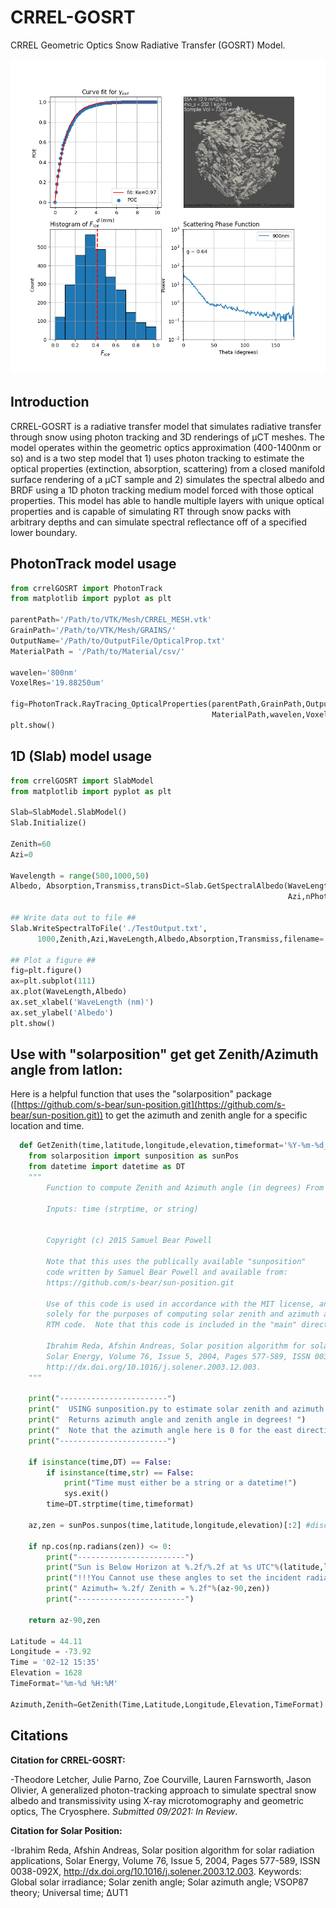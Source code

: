 # CRREL-GOSRT
CRREL Geometric Optics Snow Radiative Transfer (GOSRT) Model.

![Four Panel Figure showing optical properties of a uCT sample from CRREL-GOSRT](bin/SampleData/Facets/CoarseGrain_4Panel.png?raw=true "Facets")

## Introduction

CRREL-GOSRT is a radiative transfer model that simulates radiative transfer through snow using photon tracking and 3D renderings of μCT
meshes.  The model operates within the geometric optics approximation (400-1400nm or so) and is a two step model that 1) uses photon tracking to estimate the
optical properties (extinction, absorption, scattering) from a closed manifold surface rendering of a μCT sample and 2) simulates the spectral albedo and BRDF using a 1D photon tracking medium model forced with those optical properties. This model has able to handle multiple layers with unique optical properties and is capable of simulating RT through snow packs with arbitrary depths and can simulate spectral reflectance off of a specified lower boundary.

## PhotonTrack model usage

```python
from crrelGOSRT import PhotonTrack
from matplotlib import pyplot as plt

parentPath='/Path/to/VTK/Mesh/CRREL_MESH.vtk'
GrainPath='/Path/to/VTK/Mesh/GRAINS/'
OutputName='/Path/to/OutputFile/OpticalProp.txt'
MaterialPath = '/Path/to/Material/csv/'

wavelen='800nm'
VoxelRes='19.88250um'

fig=PhotonTrack.RayTracing_OpticalProperties(parentPath,GrainPath,OutputName,
                                             MaterialPath,wavelen,VoxelRes)
plt.show()

```

## 1D (Slab) model usage

```python
from crrelGOSRT import SlabModel
from matplotlib import pyplot as plt

Slab=SlabModel.SlabModel()
Slab.Initialize()

Zenith=60
Azi=0

Wavelength = range(500,1000,50)
Albedo, Absorption,Transmiss,transDict=Slab.GetSpectralAlbedo(WaveLength,Zenith,
                                                              Azi,nPhotons=1000)

## Write data out to file ##
Slab.WriteSpectralToFile('./TestOutput.txt',
      1000,Zenith,Azi,WaveLength,Albedo,Absorption,Transmiss,filename='Test Output')

## Plot a figure ##
fig=plt.figure()
ax=plt.subplot(111)
ax.plot(WaveLength,Albedo)
ax.set_xlabel('WaveLength (nm)')
ax.set_ylabel('Albedo')
plt.show()
```

## Use with "solarposition" get get Zenith/Azimuth angle from latlon:

Here is a helpful function that uses the "solarposition" package ([https://github.com/s-bear/sun-position.git](https://github.com/s-bear/sun-position.git))
to get the azimuth and zenith angle for a specific location and time.

```python
  def GetZenith(time,latitude,longitude,elevation,timeformat='%Y-%m-%d_%H:%M:%S'):
    from solarposition import sunposition as sunPos
    from datetime import datetime as DT
    """
        Function to compute Zenith and Azimuth angle (in degrees) From lat/lon/time/elevation

        Inputs: time (strptime, or string)


        Copyright (c) 2015 Samuel Bear Powell

        Note that this uses the publically available "sunposition"
        code written by Samuel Bear Powell and available from:
        https://github.com/s-bear/sun-position.git

        Use of this code is used in accordance with the MIT license, and is used
        solely for the purposes of computing solar zenith and azimuth angles as inputs to the
        RTM code.  Note that this code is included in the "main" directory as solarposition

        Ibrahim Reda, Afshin Andreas, Solar position algorithm for solar radiation applications,
        Solar Energy, Volume 76, Issue 5, 2004, Pages 577-589, ISSN 0038-092X,
        http://dx.doi.org/10.1016/j.solener.2003.12.003.
    """

    print("------------------------")
    print("  USING sunposition.py to estimate solar zenith and azimuth angle!" )
    print("  Returns azimuth angle and zenith angle in degrees! ")
    print("  Note that the azimuth angle here is 0 for the east direction!")
    print("------------------------")

    if isinstance(time,DT) == False:
        if isinstance(time,str) == False:
            print("Time must either be a string or a datetime!")
            sys.exit()
        time=DT.strptime(time,timeformat)

    az,zen = sunPos.sunpos(time,latitude,longitude,elevation)[:2] #discard RA, dec, H

    if np.cos(np.radians(zen)) <= 0:
        print("------------------------")
        print("Sun is Below Horizon at %.2f/%.2f at %s UTC"%(latitude,longitude,time))
        print("!!!You Cannot use these angles to set the incident radiation!!!")
        print(" Azimuth= %.2f/ Zenith = %.2f"%(az-90,zen))
        print("------------------------")

    return az-90,zen

Latitude = 44.11
Longitude = -73.92
Time = '02-12 15:35'
Elevation = 1628
TimeFormat='%m-%d %H:%M'

Azimuth,Zenith=GetZenith(Time,Latitude,Longitude,Elevation,TimeFormat)
```

## Citations

**Citation for CRREL-GOSRT:**

-Theodore Letcher, Julie Parno, Zoe Courville, Lauren Farnsworth, Jason Olivier, A generalized photon-tracking approach to simulate spectral snow albedo and transmissivity using X-ray microtomography and geometric optics, The Cryosphere.  *Submitted 09/2021: In Review*.

**Citation for Solar Position:**

-Ibrahim Reda, Afshin Andreas, Solar position algorithm for solar radiation applications, Solar Energy, Volume 76, Issue 5, 2004, Pages 577-589, ISSN 0038-092X, http://dx.doi.org/10.1016/j.solener.2003.12.003.
Keywords: Global solar irradiance; Solar zenith angle; Solar azimuth angle; VSOP87 theory; Universal time; ΔUT1
